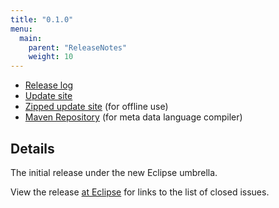```yaml
---
title: "0.1.0"
menu:
  main:
    parent: "ReleaseNotes"
    weight: 10
---
```


* [Release log](https://projects.eclipse.org/projects/modeling.elk/releases/0.1.0)
* [Update site](https://download.eclipse.org/elk/updates/releases/0.1.0/)
* [Zipped update site](https://download.eclipse.org/elk/updates/releases/0.1.0/elk-0.1.0.zip) (for offline use)
* [Maven Repository](https://download.eclipse.org/elk/maven/releases/0.1.0) (for meta data language compiler)


## Details

The initial release under the new Eclipse umbrella.

View the release [at Eclipse](https://projects.eclipse.org/projects/modeling.elk/releases/0.1.0) for links to the list of closed issues.
